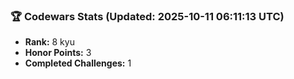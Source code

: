 ### 🏆 Codewars Stats (Updated: 2025-10-11 06:11:13 UTC)

- **Rank:** 8 kyu
- **Honor Points:** 3
- **Completed Challenges:** 1
